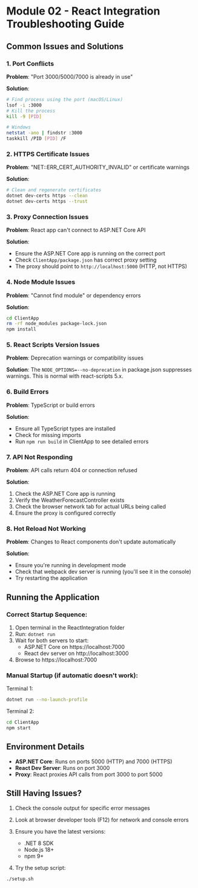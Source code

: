 # Module 02 - React Integration Troubleshooting Guide

## Common Issues and Solutions

### 1. Port Conflicts

**Problem**: "Port 3000/5000/7000 is already in use"

**Solution**:
```bash
# Find process using the port (macOS/Linux)
lsof -i :3000
# Kill the process
kill -9 [PID]

# Windows
netstat -ano | findstr :3000
taskkill /PID [PID] /F
```

### 2. HTTPS Certificate Issues

**Problem**: "NET::ERR_CERT_AUTHORITY_INVALID" or certificate warnings

**Solution**:
```bash
# Clean and regenerate certificates
dotnet dev-certs https --clean
dotnet dev-certs https --trust
```

### 3. Proxy Connection Issues

**Problem**: React app can't connect to ASP.NET Core API

**Solution**:
- Ensure the ASP.NET Core app is running on the correct port
- Check `ClientApp/package.json` has correct proxy setting
- The proxy should point to `http://localhost:5000` (HTTP, not HTTPS)

### 4. Node Module Issues

**Problem**: "Cannot find module" or dependency errors

**Solution**:
```bash
cd ClientApp
rm -rf node_modules package-lock.json
npm install
```

### 5. React Scripts Version Issues

**Problem**: Deprecation warnings or compatibility issues

**Solution**:
The `NODE_OPTIONS=--no-deprecation` in package.json suppresses warnings. This is normal with react-scripts 5.x.

### 6. Build Errors

**Problem**: TypeScript or build errors

**Solution**:
- Ensure all TypeScript types are installed
- Check for missing imports
- Run `npm run build` in ClientApp to see detailed errors

### 7. API Not Responding

**Problem**: API calls return 404 or connection refused

**Solution**:
1. Check the ASP.NET Core app is running
2. Verify the WeatherForecastController exists
3. Check the browser network tab for actual URLs being called
4. Ensure the proxy is configured correctly

### 8. Hot Reload Not Working

**Problem**: Changes to React components don't update automatically

**Solution**:
- Ensure you're running in development mode
- Check that webpack dev server is running (you'll see it in the console)
- Try restarting the application

## Running the Application

### Correct Startup Sequence:

1. Open terminal in the ReactIntegration folder
2. Run: `dotnet run`
3. Wait for both servers to start:
   - ASP.NET Core on https://localhost:7000
   - React dev server on http://localhost:3000
4. Browse to https://localhost:7000

### Manual Startup (if automatic doesn't work):

Terminal 1:
```bash
dotnet run --no-launch-profile
```

Terminal 2:
```bash
cd ClientApp
npm start
```

## Environment Details

- **ASP.NET Core**: Runs on ports 5000 (HTTP) and 7000 (HTTPS)
- **React Dev Server**: Runs on port 3000
- **Proxy**: React proxies API calls from port 3000 to port 5000

## Still Having Issues?

1. Check the console output for specific error messages
2. Look at browser developer tools (F12) for network and console errors
3. Ensure you have the latest versions:
   - .NET 8 SDK
   - Node.js 18+ 
   - npm 9+

4. Try the setup script:
```bash
./setup.sh
```